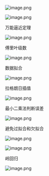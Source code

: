 ![image.png](https://image-1253155090.cos.ap-nanjing.myqcloud.com/202306190956727.png)

![image.png](https://image-1253155090.cos.ap-nanjing.myqcloud.com/202306190956522.png)

万能逼近定理

![image.png](https://image-1253155090.cos.ap-nanjing.myqcloud.com/202306190958482.png)

傅里叶级数

![image.png](https://image-1253155090.cos.ap-nanjing.myqcloud.com/202306190958270.png)

数据拟合

![image.png](https://image-1253155090.cos.ap-nanjing.myqcloud.com/202306190958799.png)

拉格朗日插值

![image.png](https://image-1253155090.cos.ap-nanjing.myqcloud.com/202306190959623.png)

最小二乘法判断误差

![image.png](https://image-1253155090.cos.ap-nanjing.myqcloud.com/202306191001572.png)

避免过拟合和欠拟合

![image.png](https://image-1253155090.cos.ap-nanjing.myqcloud.com/202306191001090.png)

![image.png](https://image-1253155090.cos.ap-nanjing.myqcloud.com/202306191001271.png)

岭回归

![image.png](https://image-1253155090.cos.ap-nanjing.myqcloud.com/202306191002247.png)
